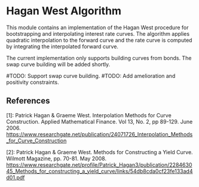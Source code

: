 # Hagan West Algorithm


This module contains an implementation of the Hagan West procedure for
bootstrapping and interpolating interest rate curves. The algorithm applies
quadratic interpolation to the forward curve and the rate curve is computed
by integrating the interpolated forward curve.

The current implementation only supports building curves from bonds. The swap
curve building will be added shortly.

#TODO: Support swap curve building.
#TODO: Add amelioration and positivity constraints.


## References

[1]: Patrick Hagan & Graeme West. Interpolation Methods for Curve
  Construction. Applied Mathematical Finance. Vol 13, No. 2, pp 89-129.
  June 2006.
https://www.researchgate.net/publication/24071726_Interpolation_Methods_for_Curve_Construction

[2]: Patrick Hagan & Graeme West. Methods for Constructing a Yield Curve.
Wilmott Magazine, pp. 70-81. May 2008.
https://www.researchgate.net/profile/Patrick_Hagan3/publication/228463045_Methods_for_constructing_a_yield_curve/links/54db8cda0cf23fe133ad4d01.pdf
